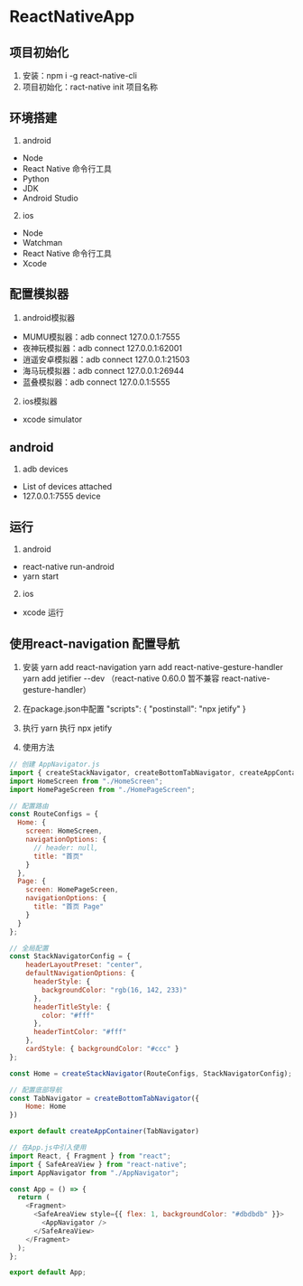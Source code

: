 # ReactNativeApp

## 项目初始化
1. 安装：npm i -g react-native-cli
2. 项目初始化：ract-native init 项目名称

## 环境搭建
1. android
+ Node
+ React Native 命令行工具
+ Python
+ JDK
+ Android Studio

2. ios
+ Node
+ Watchman
+ React Native 命令行工具
+ Xcode

## 配置模拟器
1. android模拟器
+ MUMU模拟器：adb connect 127.0.0.1:7555
+ 夜神玩模拟器：adb connect 127.0.0.1:62001
+ 逍遥安卓模拟器：adb connect 127.0.0.1:21503
+ 海马玩模拟器：adb connect 127.0.0.1:26944
+ 蓝叠模拟器：adb connect 127.0.0.1:5555

2. ios模拟器
+ xcode simulator

## android
1. adb devices
+ List of devices attached
+ 127.0.0.1:7555  device

## 运行
1. android 
+ react-native run-android
+ yarn start

2. ios
+ xcode 运行

## 使用react-navigation 配置导航
1. 安装
yarn add react-navigation
yarn add react-native-gesture-handler
yarn add jetifier --dev （react-native 0.60.0 暂不兼容 react-native-gesture-handler）

2. 在package.json中配置 "scripts": { "postinstall": "npx jetify" }

3. 执行 yarn 执行 npx jetify

4. 使用方法
```javascript
// 创建 AppNavigator.js
import { createStackNavigator, createBottomTabNavigator, createAppContainer } from "react-navigation";
import HomeScreen from "./HomeScreen";
import HomePageScreen from "./HomePageScreen";

// 配置路由
const RouteConfigs = {
  Home: {
    screen: HomeScreen,
    navigationOptions: {
      // header: null,
      title: "首页"
    }
  },
  Page: {
    screen: HomePageScreen,
    navigationOptions: {
      title: "首页 Page"
    }
  }
};

// 全局配置
const StackNavigatorConfig = {
    headerLayoutPreset: "center",
    defaultNavigationOptions: {
      headerStyle: {
        backgroundColor: "rgb(16, 142, 233)"
      },
      headerTitleStyle: {
        color: "#fff"
      },
      headerTintColor: "#fff"
    },
    cardStyle: { backgroundColor: "#ccc" }
};

const Home = createStackNavigator(RouteConfigs, StackNavigatorConfig);

// 配置底部导航
const TabNavigator = createBottomTabNavigator({
	Home: Home
})

export default createAppContainer(TabNavigator)
```

```javascript
// 在App.js中引入使用
import React, { Fragment } from "react";
import { SafeAreaView } from "react-native";
import AppNavigator from "./AppNavigator";

const App = () => {
  return (
    <Fragment>
      <SafeAreaView style={{ flex: 1, backgroundColor: "#dbdbdb" }}>
        <AppNavigator />
      </SafeAreaView>
    </Fragment>
  );
};

export default App;
```
